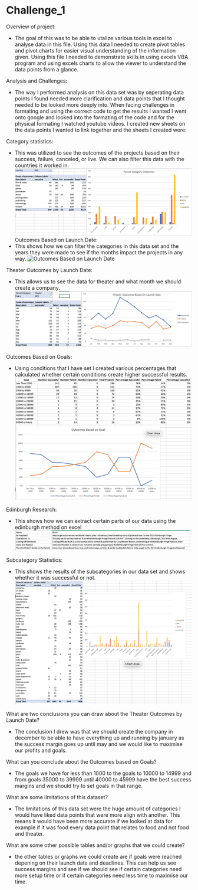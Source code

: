 # Challenge_1

Overview of project: 
 - The goal of this was to be able to utalize various tools in excel to analyse data in this file. Using this data I needed to create pivot tables and pivot charts for easier visual understanding of the information given. Using this file I needed to demonstrate skills in using excels VBA program and using excels charts to allow the viewer to understand the data points from a glance. 

Analysis and Challenges: 
- The way I performed analysis on this data set was by seperating data points I found needed more clarification and data points that I thought needed to be looked more deeply into. When facing challenges in formating and using the correct code to get the results I wanted I went onto google and looked into the formating of the code and for the physical formating I watched youtube videos. I created new sheets on the data points I wanted to link together and the sheets I created were:

Category statistics: 
- This was utilized to see the outcomes of the projects based on their success, failure, canceled, or live. We can also filter this data with the countries it worked in.
 ![Category Statistics](/Category_statistics.png)
Outcomes Based on Launch Date: 
- This shows how we can filter the categories in this data set and the years they were made to see if the months impact the projects in any way. 
 ![Outcomes Based on Launch Date](/Outcomes_based_on_launch_date.png)

Theater Outcomes by Launch Date: 
- This allows us to see the data for theater and what month we should create a company.
 ![Theater Outcomes by Launch Date](/Theater_outcomes_by_launch_date.png)

Outcomes Based on Goals: 
- Using conditions that I have set I created various percentages that calculated whether certain conditions create higher successful results.
 ![Outcomes Based on Goals](/outcomes_based_on_goals.png)

Edinburgh Research: 
- This shows how we can extract certain parts of our data using the edinburgh method on excel
 ![Edinburgh Research](/edinburgh_research.png)

Subcategory Statistics: 
- This shows the results of the subcategories in our data set and shows whether it was successful or not.
 ![Subcategory Statistics](/subcategory_statistics.png)

What are two conclusions you can draw about the Theater Outcomes by Launch Date?
- The conclusion I drew was that we should create the company in december to be able to have everything up and running by january as the success margin goes up until may and we would like to maximise our profits and goals. 

What can you conclude about the Outcomes based on Goals?
- The goals we have for less than 1000 to the goals to 10000 to 14999 and from goals 35000 to 39999 until 40000 to 45999 have the best success margins and we should try to set goals in that range. 

What are some limitations of this dataset?
- The limitations of this data set were the huge amount of categories I would have liked data points that were more align with another. This means it would have been more accurate if we looked at data for example if it was food every data point that relates to food and not food and theater. 

What are some other possible tables and/or graphs that we could create?
- the other tables or graphs we could create are if goals were reached depening on their launch date and deadlines. This can help us see success margins and see if we should see if certain categories need more setup time or if certain categories need less time to maximise our time. 
